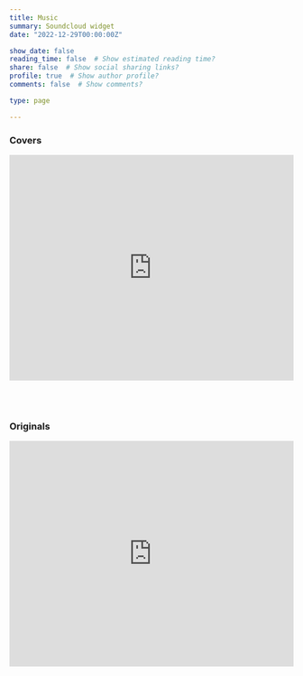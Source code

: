 ```yaml
---
title: Music
summary: Soundcloud widget
date: "2022-12-29T00:00:00Z"

show_date: false
reading_time: false  # Show estimated reading time?
share: false  # Show social sharing links?
profile: true  # Show author profile?
comments: false  # Show comments?

type: page

---
```



### Covers
<iframe width="100%" height="400" scrolling="no" frameborder="no" allow="autoplay" src="https://w.soundcloud.com/player/?url=https%3A//api.soundcloud.com/playlists/468145977&color=%23347aeb&auto_play=false&hide_related=false&show_comments=true&show_user=false&show_reposts=false&show_teaser=true"></iframe>

<br><br>

### Originals
<iframe width="100%" height="400" scrolling="no" frameborder="no" allow="autoplay" src="https://w.soundcloud.com/player/?url=https%3A//api.soundcloud.com/playlists/468146532&color=%23347aeb&auto_play=false&hide_related=false&show_comments=true&show_user=false&show_reposts=false&show_teaser=true"></iframe>
